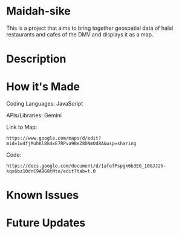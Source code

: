 # Maidah-sike

This is a project that aims to bring together geospatial data of halal restaurants and cafes of the DMV and displays it as a map.

# Description

# How it's Made

Coding Languages: JavaScript

APIs/Libraries: Gemini

Link to Map:

    https://www.google.com/maps/d/edit?mid=1w4fjMuhKl8k4xE7RPva9BeZ8DNmOd8A&usp=sharing

Code:

    https://docs.google.com/document/d/1afofPspgk6b3EG_10GJJ2h-kqx6bz10dnC9A9G8tMto/edit?tab=t.0
 
# Known Issues

# Future Updates
